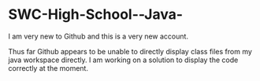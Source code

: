 # SWC-High-School--Java-

I am very new to Github and this is a very new account.

Thus far Github appears to be unable to directly display class files from my java workspace directly.
I am working on a solution to display the code correctly at the moment.

